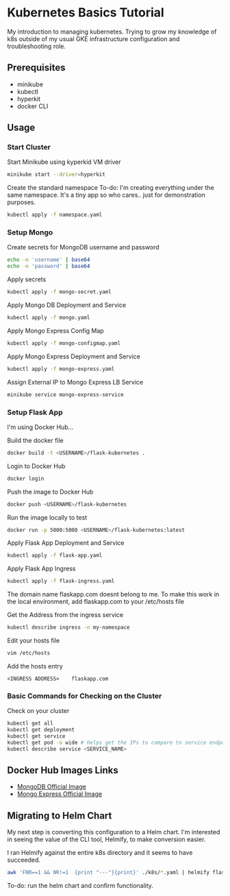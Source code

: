 
# Kubernetes Basics Tutorial

My introduction to managing kubernetes.
Trying to grow my knowledge of k8s outside of my usual GKE infrastructure configuration and troubleshooting role.

## Prerequisites
- minikube
- kubectl
- hyperkit
- docker CLI

## Usage

### Start Cluster

Start Minikube using kyperkid VM driver
```bash
minikube start --driver=hyperkit
```

Create the standard namespace
To-do: I'm creating everything under the same namespace. It's a tiny app so who cares.. just for demonstration purposes.
```bash
kubectl apply -f namespace.yaml
```

### Setup Mongo

Create secrets for MongoDB username and password
```bash
echo -n 'username' | base64
echo -n 'password' | base64
```

Apply secrets
```bash
kubectl apply -f mongo-secret.yaml
```

Apply Mongo DB Deployment and Service
```bash
kubectl apply -f mongo.yaml
```

Apply Mongo Express Config Map
```bash
kubectl apply -f mongo-configmap.yaml
```

Apply Mongo Express Deployment and Service
```bash
kubectl apply -f mongo-express.yaml
```

Assign External IP to Mongo Express LB Service
```bash
minikube service mongo-express-service
```


### Setup Flask App

I'm using Docker Hub...

Build the docker file
```bash
docker build -t <USERNAME>/flask-kubernetes .
```

Login to Docker Hub
```bash
docker login
```

Push the image to Docker Hub
```bash
docker push <USERNAME>/flask-kubernetes
```

Run the image locally to test
```bash
docker run -p 5000:5000 <USERNAME>/flask-kubernetes:latest
```

Apply Flask App Deployment and Service
```bash
kubectl apply -f flask-app.yaml
```

Apply Flask App Ingress
```bash
kubectl apply -f flask-ingress.yaml
```

The domain name flaskapp.com doesnt belong to me. To make this work in the local environment, add flaskapp.com to your /etc/hosts file

Get the Address from the ingress service
```bash
kubectl describe ingress -n my-namespace
```

Edit your hosts file
```bash
vim /etc/hosts
```

Add the hosts entry
```
<INGRESS ADDRESS>    flaskapp.com
```

<!-- Assign External IP to Flask App LB Service
```bash
minikube service flask-app-service
``` -->

### Basic Commands for Checking on the Cluster
Check on your cluster
```bash
kubectl get all
kubectl get deployment
kubectl get service
kubectl get pod -o wide # helps get the IPs to compare to service endpoints
kubectl describe service <SERVICE_NAME>
```


## Docker Hub Images Links
- [MongoDB Official Image](https://hub.docker.com/_/mongo)
- [Mongo Express Official Image](https://hub.docker.com/_/mongo-express)



## Migrating to Helm Chart
My next step is converting this configuration to a Helm chart.
I'm interested in seeing the value of the CLI tool, Helmify, to make conversion easier.

I ran Helmify against the entire k8s directory and it seems to have succeeded.

```bash
awk 'FNR==1 && NR!=1  {print "---"}{print}' ./k8s/*.yaml | helmify flask-mongo-example-helm
```

To-do: run the helm chart and confirm functionality.

